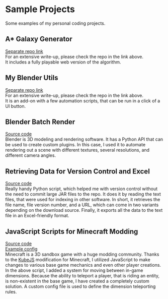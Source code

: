 # Sample Projects
Some examples of my personal coding projects.

## A* Galaxy Generator
[Separate repo link](https://github.com/Pick65/AStar-Galaxy-Generator) <br>
For an extensive write-up, please check the repo in the link above. <br>
It includes a fully playable web version of the algorithm.

## My Blender Utils
[Separate repo link](https://github.com/SammySame/MyBlenderUtils) <br>
For an extensive write-up, please check the repo in the link above. <br>
It is an add-on with a few automation scripts, that can be run in a click of a UI button.

## Blender Batch Render
[Source code](blenderBatchRender.py) <br>
Blender is 3D modeling and rendering software.
It has a Python API that can be used to create custom plugins.
In this case, I used it to automate rendering out a scene with different
textures, several resolutions, and different camera angles.

## Retrieving Data for Version Control and Excel
[Source code](getModInfo.py) <br>
Really handy Python script, which helped me with version control without the need
to commit large JAR files to the repo. It does it by reading the text files, that
were used for indexing in other software. In short, it retrieves the file name,
file version number, and a URL, which can come in two variants depending on the download source.
Finally, it exports all the data to the text file in an Excel-friendly format.

## JavaScript Scripts for Minecraft Modding
[Source code](DimensionStacking.js) <br>
[Example config](DimensionStackingConfig.json) <br>
Minecraft is a 3D sandbox game with a huge modding community.
Thanks to the [KubeJS](https://www.curseforge.com/minecraft/mc-mods/kubejs)
modification for Minecraft, I utilized JavaScript to make changes
to various base game mechanics and even other player creations. <br>
In the above script, I added a system for moving between in-game
dimensions. Because the ability to teleport a player, that is riding an entity,
is non-existent in the base game, I have created a completely custom solution.
A custom config file is used to define the dimension teleporting rules.
